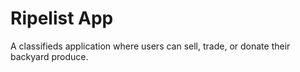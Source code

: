 Ripelist App
===

A classifieds application where users can sell, trade, or donate their backyard produce.
